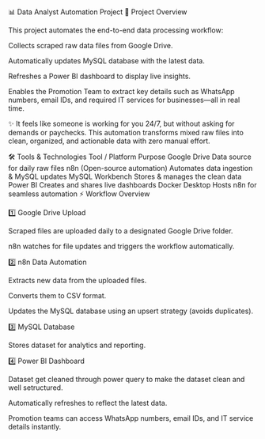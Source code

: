 📊 Data Analyst Automation Project
🚀 Project Overview

This project automates the end-to-end data processing workflow:

Collects scraped raw data files from Google Drive.

Automatically updates MySQL database with the latest data.

Refreshes a Power BI dashboard to display live insights.

Enables the Promotion Team to extract key details such as WhatsApp numbers, email IDs, and required IT services for businesses—all in real time.

✨ It feels like someone is working for you 24/7, but without asking for demands or paychecks.
This automation transforms mixed raw files into clean, organized, and actionable data with zero manual effort.

🛠️ Tools & Technologies
Tool / Platform	Purpose
Google Drive	Data source for daily raw files
n8n (Open-source automation)	Automates data ingestion & MySQL updates
MySQL Workbench	Stores & manages the clean data
Power BI	Creates and shares live dashboards
Docker Desktop	Hosts n8n for seamless automation
⚡ Workflow Overview

1️⃣ Google Drive Upload

Scraped files are uploaded daily to a designated Google Drive folder.

n8n watches for file updates and triggers the workflow automatically.

2️⃣ n8n Data Automation

Extracts new data from the uploaded files.

Converts them to CSV format.

Updates the MySQL database using an upsert strategy (avoids duplicates).

3️⃣ MySQL Database

Stores dataset for analytics and reporting.

4️⃣ Power BI Dashboard

Dataset get cleaned through power query to make the dataset clean and well setructured.

Automatically refreshes to reflect the latest data.

Promotion teams can access WhatsApp numbers, email IDs, and IT service details instantly.
